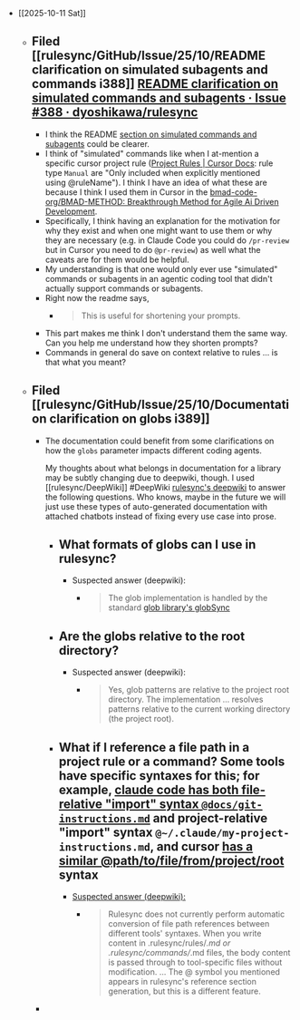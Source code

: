 - [[2025-10-11 Sat]]
	- ## Filed [[rulesync/GitHub/Issue/25/10/README clarification on simulated subagents and commands i388]] [README clarification on simulated commands and subagents · Issue #388 · dyoshikawa/rulesync](https://github.com/dyoshikawa/rulesync/issues/388)
		- I think the README [section on simulated commands and subagents](https://github.com/dyoshikawa/rulesync?tab=readme-ov-file#-simulated-commands-and-subagents) could be clearer.
		- I think of "simulated" commands like when I at-mention a specific cursor project rule ([Project Rules | Cursor Docs](https://cursor.com/docs/context/rules#project-rules): rule type `Manual` are "Only included when explicitly mentioned using @ruleName"). I think I have an idea of what these are because I think I used them in Cursor in the [bmad-code-org/BMAD-METHOD: Breakthrough Method for Agile Ai Driven Development](https://github.com/bmad-code-org/BMAD-METHOD/tree/main).
		- Specifically, I think having an explanation for the motivation for why they exist and when one might want to use them or why they are necessary (e.g. in Claude Code you could do `/pr-review` but in Cursor you need to do `@pr-review`) as well what the caveats are for them would be helpful.
		- My understanding is that one would only ever use "simulated" commands or subagents in an agentic coding tool that didn't actually support commands or subagents.
		- Right now the readme says,
			- > This is useful for shortening your prompts.
		- This part makes me think I don't understand them the same way. Can you help me understand how they shorten prompts?
		- Commands in general do save on context relative to rules ... is that what you meant?
	- ## Filed [[rulesync/GitHub/Issue/25/10/Documentation clarification on globs i389]]
		- The documentation could benefit from some clarifications on how the `globs` parameter impacts different coding agents. 
		  
		  My thoughts about what belongs in documentation for a library may be subtly changing due to deepwiki, though. I used [[rulesync/DeepWiki]] #DeepWiki [rulesync's deepwiki](https://deepwiki.com/search/what-formats-of-globs-can-i-us_146d4d84-894f-4a54-8f13-4fd11d3a87d0) to answer the following questions. Who knows, maybe in the future we will just use these types of auto-generated documentation with attached chatbots instead of fixing every use case into prose.
			- ## What formats of globs can I use in rulesync?
				- Suspected answer (deepwiki):
					- > The glob implementation is handled by the standard [glob library's globSync](https://github.com/isaacs/node-glob?tab=readme-ov-file#usage)
			- ## Are the globs relative to the root directory?
				- Suspected answer (deepwiki):
					- > Yes, glob patterns are relative to the project root directory. The implementation ... resolves patterns relative to the current working directory (the project root).
			- ## What if I reference a file path in a project rule or a command? Some tools have specific syntaxes for this; for example, [claude code has both file-relative "import" syntax `@docs/git-instructions.md`](https://docs.claude.com/en/docs/claude-code/memory#claude-md-imports) and project-relative "import" syntax `@~/.claude/my-project-instructions.md`, and cursor [has a similar @path/to/file/from/project/root](https://cursor.com/docs/context/rules#rule-anatomy) syntax
				- [Suspected answer (deepwiki):](https://deepwiki.com/search/what-formats-of-globs-can-i-us_146d4d84-894f-4a54-8f13-4fd11d3a87d0)
					- > Rulesync does not currently perform automatic conversion of file path references between different tools' syntaxes. When you write content in .rulesync/rules/*.md or .rulesync/commands/*.md files, the body content is passed through to tool-specific files without modification. ... The @ symbol you mentioned appears in rulesync's reference section generation, but this is a different feature.
		-